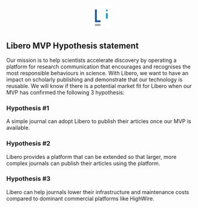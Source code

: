 <div align="center">
    <img src="/libero.PNG" width="50px"</img> 
</div>

## Libero MVP Hypothesis statement



Our mission is to help scientists accelerate discovery by operating a platform for research communication that encourages and recognises the most responsible behaviours in science.
With Libero, we want to have an impact on scholarly publishing and demonstrate that our technology is reusable. We will know if there is a potential market fit for Libero when our MVP has confirmed the following 3 hypothesis:

### Hypothesis #1
A simple journal can adopt Libero to publish their articles once our MVP is available.

### Hypothesis #2
Libero provides a platform that can be extended so that larger, more complex journals can publish their articles using the platform.

### Hypothesis #3
Libero can help journals lower their infrastructure and maintenance costs compared to dominant commercial platforms like HighWire. 
